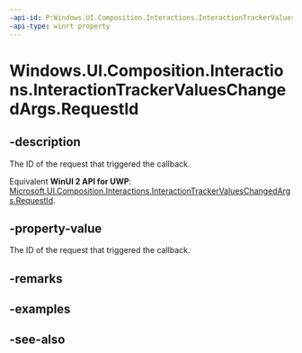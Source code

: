 ```yaml
---
-api-id: P:Windows.UI.Composition.Interactions.InteractionTrackerValuesChangedArgs.RequestId
-api-type: winrt property
---
```


<!-- Property syntax
public int RequestId { get; }
-->

# Windows.UI.Composition.Interactions.InteractionTrackerValuesChangedArgs.RequestId

## -description
The ID of the request that triggered the callback.

Equivalent **WinUI 2 API for UWP**: [Microsoft.UI.Composition.Interactions.InteractionTrackerValuesChangedArgs.RequestId](/windows/winui/api/microsoft.ui.composition.interactions.interactiontrackervalueschangedargs.requestid).

## -property-value
The ID of the request that triggered the callback.

## -remarks

## -examples

## -see-also
